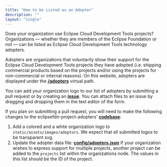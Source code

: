 ```yaml
---
title: "How to be Listed as an Adopter"
description: ""
layout: "single"
---
```


Does your organization use Eclipse Cloud Development Tools projects? Organizations — whether they are members of the Eclipse Foundation or not — can be listed as Eclipse Cloud Development Tools technology adopters.

Adopters are organizations that voluntarily show their support for the Eclipse Cloud Development Tools projects they have adopted (i.e. shipping commercial products based on the projects and/or using the projects for non-commercial or internal reasons). On this website, adopters are displayed under the **[/adopters](/adopters/)** virtual path.

You can add your organization logo to our list of adopters by submitting a pull request or by creating an **[issue](https://github.com/EclipseFdn/eclipsefdn-project-adopters/issues/new?template=adopter_request.md)**. You can attach files to an issue by dragging and dropping them in the text editor of the form.

If you plan on submitting a pull request, you will need to make the following changes to the eclipsefdn-project-adopters' **[codebase]()**: 

1. Add a colored and a white organization logo to `static/assets/images/adoptors`. We expect that all submitted logos to be transparent svg.
2. Update the adopter data file: **[config/adopters.json](https://github.com/EclipseFdn/eclipsefdn-project-adopters/blob/master/config/adopters.json)** If your organization wishes to express support for multiple projects, another project can be added to the `projects` list within the organizations node. The values in this list should be the ID of the project.